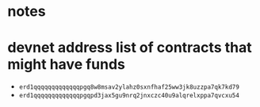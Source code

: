 # notes

# devnet address list of contracts that might have funds
- `erd1qqqqqqqqqqqqqpgq8w8msav2ylahz0sxnfhaf25ww3jk8uzzpa7qk7kd79`
- `erd1qqqqqqqqqqqqqpgqpd3jax5gu9nrq2jnxczc40u9alqrelxppa7qvcxu54`
